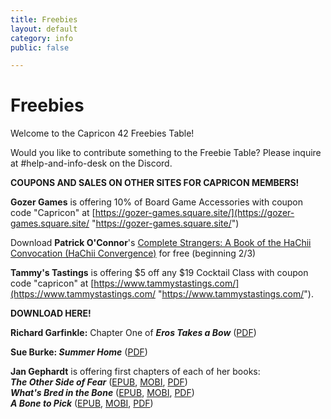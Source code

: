 ```yaml
---
title: Freebies
layout: default
category: info
public: false

---
```

# Freebies

Welcome to the Capricon 42 Freebies Table!

Would you like to contribute something to the Freebie Table? Please inquire at #help-and-info-desk on the Discord.

**COUPONS AND SALES ON OTHER SITES FOR CAPRICON MEMBERS!**

**Gozer Games** is offering 10% of Board Game Accessories with coupon code "Capricon" at [https://gozer-games.square.site/](https://gozer-games.square.site/ "https://gozer-games.square.site/")

Download **Patrick O'Connor**'s [Complete Strangers: A Book of the HaChii Convocation (HaChii Convergence)](https://www.amazon.com/dp/B08QJSNKWN) for free (beginning 2/3)

**Tammy's Tastings** is offering $5 off any $19 Cocktail Class with coupon code "capricon" at [https://www.tammystastings.com/](https://www.tammystastings.com/ "https://www.tammystastings.com/").

**DOWNLOAD HERE!**

**Richard Garfinkle:** Chapter One of **_Eros Takes a Bow_** ([PDF](/assets/images/eros-takes-a-bow-ch1.pdf))

**Sue Burke: _Summer Home_** ([PDF](/assets/images/summer-home-by-sue-burke.pdf))

**Jan Gephardt** is offering first chapters of each of her books:  
**_The Other Side of Fear_** ([EPUB](/assets/images/the-other-side-of-fear-generic.epub), [MOBI](/assets/images/the-other-side-of-fear-kindle.mobi), [PDF](/assets/images/the-other-side-of-fear-print.pdf))  
**_What's Bred in the Bone_** ([EPUB](/assets/images/whats-bred-in-the-bone-generic.epub), [MOBI](/assets/images/whats-bred-in-the-bone-kindle.mobi), [PDF](/assets/images/whats-bred-in-the-bone-print.pdf))  
**_A Bone to Pick_** ([EPUB](/assets/images/a-bone-to-pick-chapter-one-generic.epub), [MOBI](/assets/images/a-bone-to-pick-chapter-one-kindle.mobi), [PDF]())